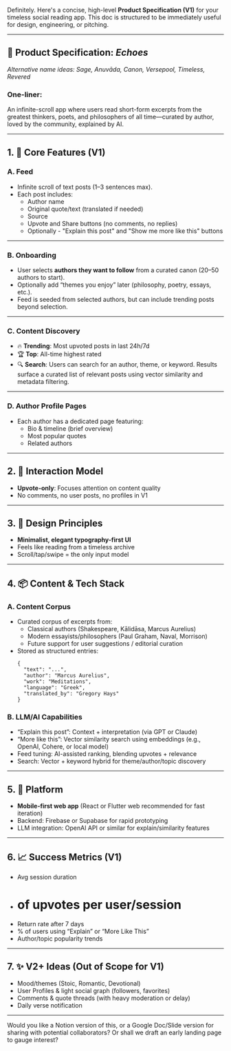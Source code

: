 Definitely. Here's a concise, high-level **Product Specification (V1)** for your timeless social reading app. This doc is structured to be immediately useful for design, engineering, or pitching.

---

## 🧾 Product Specification: *Echoes*

*Alternative name ideas: Sage, Anuvāda, Canon, Versepool, Timeless, Revered*

### **One-liner:**

An infinite-scroll app where users read short-form excerpts from the greatest thinkers, poets, and philosophers of all time—curated by author, loved by the community, explained by AI.

---

## 1. 🧱 Core Features (V1)

### A. **Feed**

- Infinite scroll of text posts (1–3 sentences max).
- Each post includes:
  - Author name
  - Original quote/text (translated if needed)
  - Source
  - Upvote and Share buttons (no comments, no replies)
  - Optionally - "Explain this post" and "Show me more like this" buttons

---

### B. **Onboarding**

- User selects **authors they want to follow** from a curated canon (20–50 authors to start).
- Optionally add “themes you enjoy” later (philosophy, poetry, essays, etc.).
- Feed is seeded from selected authors, but can include trending posts beyond selection.

---

### C. **Content Discovery**

- 🔥 **Trending**: Most upvoted posts in last 24h/7d
- 🏆 **Top**: All-time highest rated
- 🔍 **Search**: Users can search for an author, theme, or keyword. Results surface a curated list of relevant posts using vector similarity and metadata filtering.

---

### D. **Author Profile Pages**

- Each author has a dedicated page featuring:
  - Bio & timeline (brief overview)
  - Most popular quotes
  - Related authors

---

## 2. 🔁 Interaction Model

- **Upvote-only**: Focuses attention on content quality
- No comments, no user posts, no profiles in V1

---

## 3. 🎨 Design Principles

- **Minimalist, elegant typography-first UI**
- Feels like reading from a timeless archive
- Scroll/tap/swipe = the only input model

---

## 4. 📦 Content & Tech Stack

### A. **Content Corpus**

- Curated corpus of excerpts from:
  - Classical authors (Shakespeare, Kālidāsa, Marcus Aurelius)
  - Modern essayists/philosophers (Paul Graham, Naval, Morrison)
  - Future support for user suggestions / editorial curation
- Stored as structured entries:
  ```
  {
    "text": "...",
    "author": "Marcus Aurelius",
    "work": "Meditations",
    "language": "Greek",
    "translated_by": "Gregory Hays"
  }
  ```

### B. **LLM/AI Capabilities**

- “Explain this post”: Context + interpretation (via GPT or Claude)
- “More like this”: Vector similarity search using embeddings (e.g., OpenAI, Cohere, or local model)
- Feed tuning: AI-assisted ranking, blending upvotes + relevance
- Search: Vector + keyword hybrid for theme/author/topic discovery

---

## 5. 📱 Platform

- **Mobile-first web app** (React or Flutter web recommended for fast iteration)
- Backend: Firebase or Supabase for rapid prototyping
- LLM integration: OpenAI API or similar for explain/similarity features

---

## 6. 📈 Success Metrics (V1)

- Avg session duration
-
  # of upvotes per user/session
- Return rate after 7 days
- % of users using “Explain” or “More Like This”
- Author/topic popularity trends

---

## 7. ✨ V2+ Ideas (Out of Scope for V1)

- Mood/themes (Stoic, Romantic, Devotional)
- User Profiles & light social graph (followers, favorites)
- Comments & quote threads (with heavy moderation or delay)
- Daily verse notification&#x20;

---

Would you like a Notion version of this, or a Google Doc/Slide version for sharing with potential collaborators? Or shall we draft an early landing page to gauge interest?

